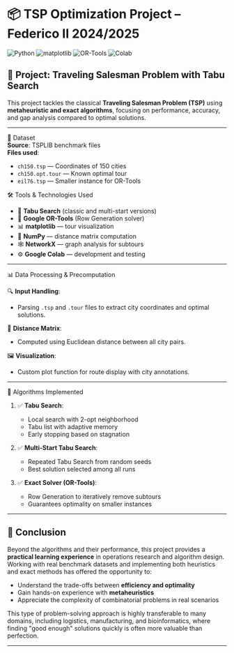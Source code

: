 # 📦 TSP Optimization Project – Federico II 2024/2025

![Python](https://img.shields.io/badge/Python-3.8+-blue.svg)
![matplotlib](https://img.shields.io/badge/Matplotlib-3.x-green.svg)
![OR-Tools](https://img.shields.io/badge/Google_OR--Tools-9.x-red.svg)
![Colab](https://img.shields.io/badge/Colab-Compatible-yellow.svg)

## 🧭 Project: Traveling Salesman Problem with Tabu Search

This project tackles the classical **Traveling Salesman Problem (TSP)** using **metaheuristic and exact algorithms**, focusing on performance, accuracy, and gap analysis compared to optimal solutions.

---

📂 Dataset  
**Source**: TSPLIB benchmark files  
**Files used**:  
- `ch150.tsp` — Coordinates of 150 cities  
- `ch150.opt.tour` — Known optimal tour  
- `eil76.tsp` — Smaller instance for OR-Tools 


🛠 Tools & Technologies Used  
- 🧠 **Tabu Search** (classic and multi-start versions)  
- 🧩 **Google OR-Tools** (Row Generation solver)  
- 📊 **matplotlib** — tour visualization  
- 📐 **NumPy** — distance matrix computation  
- 🕸 **NetworkX** — graph analysis for subtours  
- ⚙️ **Google Colab** — development and testing

---

📊 Data Processing & Precomputation

🔍 **Input Handling**:  
- Parsing `.tsp` and `.tour` files to extract city coordinates and optimal solutions.

📏 **Distance Matrix**:  
- Computed using Euclidean distance between all city pairs.

🖼 **Visualization**:  
- Custom plot function for route display with city annotations.

---


🚀 Algorithms Implemented

1. ✅ **Tabu Search**:  
   - Local search with 2-opt neighborhood  
   - Tabu list with adaptive memory  
   - Early stopping based on stagnation

2. ✅ **Multi-Start Tabu Search**:  
   - Repeated Tabu Search from random seeds  
   - Best solution selected among all runs

3. ✅ **Exact Solver (OR-Tools)**:  
   - Row Generation to iteratively remove subtours  
   - Guarantees optimality on smaller instances

---

## 📌 Conclusion

Beyond the algorithms and their performance, this project provides a **practical learning experience** in operations research and algorithm design. Working with real benchmark datasets and implementing both heuristics and exact methods has offered the opportunity to:

- Understand the trade-offs between **efficiency and optimality**
- Gain hands-on experience with **metaheuristics**
- Appreciate the complexity of combinatorial problems in real scenarios

This type of problem-solving approach is highly transferable to many domains, including logistics, manufacturing, and bioinformatics, where finding "good enough" solutions quickly is often more valuable than perfection.

---
